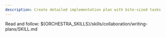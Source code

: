 ```yaml
---
description: Create detailed implementation plan with bite-sized tasks
---
```


Read and follow: ${ORCHESTRA_SKILLS}/skills/collaboration/writing-plans/SKILL.md
